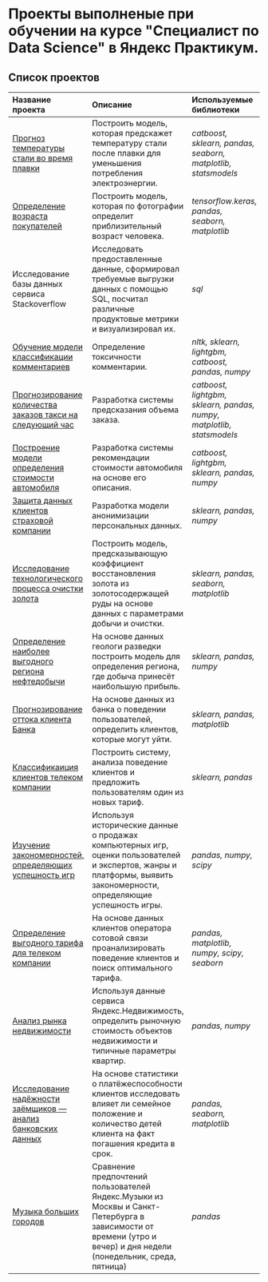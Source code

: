 # Проекты выполненые при обучении на курсе "Специалист по Data Science" в Яндекс Практикум.

## Список проектов


| Название проекта | Описание | Используемые библиотеки | Тема проекта |
| :---------------------- | :---------------------- | :---------------------- | :--------------------- |
| [Прогноз температуры стали во время плавки](16_steel_temperature_prediction) | Построить модель, которая предскажет температуру стали после плавки для уменьшения потребления электроэнергии.  | *catboost, sklearn, pandas, seaborn, matplotlib, statsmodels* | Выпускной проект |
| [Определение возраста покупателей](15_age_prediction) | Построить модель, которая по фотографии определит приблизительный возраст человека. | *tensorflow.keras, pandas, seaborn, matplotlib* | Компьютерное зрение (CV) |
| Исследование базы данных сервиса Stackoverflow | Исследовать предоставленные данные, сформировал требуемые выгрузки данных с помощью SQL, посчитал различные продуктовые метрики и визуализировал их. | *sql* | Продвинутый SQL |
| [Обучение модели классификации комментариев](13_find_comment_toxicity) | Определение токсичности комментарии. | *nltk, sklearn, lightgbm, catboost, pandas, numpy* | Машинное обучение для текстов |
| [Прогнозирование количества заказов такси на следующий час](12_taxi_order_prediction) | Разработка системы предсказания объема заказа. | *catboost, lightgbm, sklearn, pandas, numpy, matplotlib, statsmodels* | Временные ряды |
| [Построение модели определения стоимости автомобиля](11_car_prices) | Разработка системы рекомендации стоимости автомобиля на основе его описания. | *catboost, lightgbm, sklearn, pandas, numpy* | Численные методы |
| [Защита данных клиентов страховой компании](10_) | Разработка модели анонимизации персональных данных. | *sklearn, pandas, numpy* | Линейная алгебра |
| [Исследование технологического процесса очистки золота](9_gold) | Построить модель, предсказывающую коэффициент восстановления золота из золотосодержащей руды на основе данных с параметрами добычи и очистки. | *sklearn, pandas, seaborn, matplotlib* | Сборный проект - 2 |
| [Определение наиболее выгодного региона нефтедобычи](8_choosing_a_location_for_a_well) | На основе данных геологи разведки построить модель для определения региона, где добыча принесёт наибольшую прибыль. | *sklearn, pandas, numpy* | Машинное обучение в бизнесе |
| [Прогнозирование оттока клиента Банка](7_сustomer_churn) | На основе данных из банка о поведении пользователей, определить клиентов, которые могут уйти. | *sklearn, pandas, matplotlib* | Обучение с учителем |
| [Классификаиция клиентов телеком компании](6_tariff_recommendation) | Построить систему, анализа поведение клиентов и предложить пользователям один из новых тариф. | *sklearn, pandas* | Введение в машинное обучение |
| [Изучение закономерностей, определяющих успешность игр](5_success_of_the_game) | Используя исторические данные о продажах компьютерных игр, оценки пользователей и экспертов, жанры и платформы, выявить закономерности, определяющие успешность игры. | *pandas, numpy, scipy* |Сборный проект |
| [Определение выгодного тарифа для телеком компании](4_select_tarif) | На основе данных клиентов оператора сотовой связи проанализировать поведение клиентов и поиск оптимального тарифа. | *pandas, matplotlib, numpy, scipy, seaborn* | Статистический анализ данных |
| [Анализ рынка недвижимости](3_sale_of_flat) | Используя данные сервиса Яндекс.Недвижимость, определить рыночную стоимость объектов недвижимости и типичные параметры квартир. | *pandas, numpy* | Исследовательский анализ данных |
| [Исследование надёжности заёмщиков — анализ банковских данных](2_reliability_of_borrowers) | На основе статистики о платёжеспособности клиентов исследовать влияет ли семейное положение и количество детей клиента на факт погашения кредита в срок. | *pandas, seaborn, matplotlib* | Предобработка данных |
| [Музыка больших городов](1_big_cities_music) | Сравнение предпочтений пользователей Яндекс.Музыки из Москвы и Санкт-Петербурга в зависимости от времени (утро и вечер) и дня недели (понедельник, среда, пятница)| *pandas* | Базовый Python |
